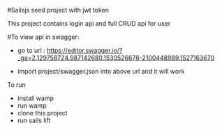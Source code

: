 #Sailsjs seed project with jwt token 

This project contains login api 
and full CRUD api for user

#To view api in swagger:
 - go to url : https://editor.swagger.io/?_ga=2.129758724.987142680.1530526678-2100448989.1527163670
 
 - import project/swagger.json into above url and it will work
 

To run
  - install wamp
  - run wamp
  - clone this project
  - run sails lift
